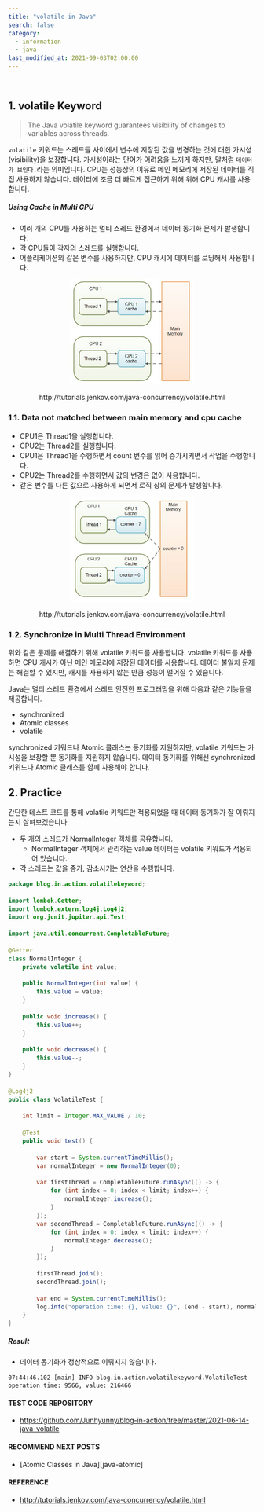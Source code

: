 ```yaml
---
title: "volatile in Java"
search: false
category:
  - information
  - java
last_modified_at: 2021-09-03T02:00:00
---
```


<br/>

## 1. volatile Keyword

> The Java volatile keyword guarantees visibility of changes to variables across threads. 

`volatile` 키워드는 스레드들 사이에서 변수에 저장된 값을 변경하는 것에 대한 가시성(visibility)을 보장합니다. 
가시성이라는 단어가 어려움을 느끼게 하지만, 말처럼 `데이터가 보인다.`라는 의미입니다. 
CPU는 성능상의 이유로 메인 메모리에 저장된 데이터를 직접 사용하지 않습니다. 
데이터에 조금 더 빠르게 접근하기 위해 위해 CPU 캐시를 사용합니다. 

##### Using Cache in Multi CPU

* 여러 개의 CPU를 사용하는 멀티 스레드 환경에서 데이터 동기화 문제가 발생합니다.  
* 각 CPU들이 각자의 스레드를 실행합니다.
* 어플리케이션의 같은 변수를 사용하지만, CPU 캐시에 데이터를 로딩해서 사용합니다.

<p align="center">
    <img src="/images/java-volatile-1.JPG" width="50%" class="image__border image__padding">
</p>
<center>http://tutorials.jenkov.com/java-concurrency/volatile.html</center>


### 1.1. Data not matched between main memory and cpu cache

* CPU1은 Thread1을 실행합니다.
* CPU2는 Thread2를 실행합니다.
* CPU1은 Thread1을 수행하면서 count 변수를 읽어 증가시키면서 작업을 수행합니다.
* CPU2는 Thread2를 수행하면서 값의 변경은 없이 사용합니다.
* 같은 변수를 다른 값으로 사용하게 되면서 로직 상의 문제가 발생합니다.

<p align="center">
    <img src="/images/java-volatile-2.JPG" width="50%" class="image__border image__padding">
</p>
<center>http://tutorials.jenkov.com/java-concurrency/volatile.html</center>

### 1.2. Synchronize in Multi Thread Environment

위와 같은 문제를 해결하기 위해 volatile 키워드를 사용합니다. 
volatile 키워드를 사용하면 CPU 캐시가 아닌 메인 메모리에 저장된 데이터를 사용합니다. 
데이터 불일치 문제는 해결할 수 있지만, 캐시를 사용하지 않는 만큼 성능이 떨어질 수 있습니다. 

Java는 멀티 스레드 환경에서 스레드 안전한 프로그래밍을 위해 다음과 같은 기능들을 제공합니다. 

* synchronized
* Atomic classes
* volatile

synchronized 키워드나 Atomic 클래스는 동기화를 지원하지만, volatile 키워드는 가시성을 보장할 뿐 동기화를 지원하지 않습니다. 
데이터 동기화를 위해선 synchronized 키워드나 Atomic 클래스를 함께 사용해야 합니다. 

## 2. Practice

간단한 테스트 코드를 통해 volatile 키워드만 적용되었을 때 데이터 동기화가 잘 이뤄지는지 살펴보겠습니다. 

* 두 개의 스레드가 NormalInteger 객체를 공유합니다.
    * NormalInteger 객체에서 관리하는 value 데이터는 volatile 키워드가 적용되어 있습니다.
* 각 스레드는 값을 증가, 감소시키는 연산을 수행합니다.

```java
package blog.in.action.volatilekeyword;

import lombok.Getter;
import lombok.extern.log4j.Log4j2;
import org.junit.jupiter.api.Test;

import java.util.concurrent.CompletableFuture;

@Getter
class NormalInteger {
    private volatile int value;

    public NormalInteger(int value) {
        this.value = value;
    }

    public void increase() {
        this.value++;
    }

    public void decrease() {
        this.value--;
    }
}

@Log4j2
public class VolatileTest {

    int limit = Integer.MAX_VALUE / 10;

    @Test
    public void test() {

        var start = System.currentTimeMillis();
        var normalInteger = new NormalInteger(0);

        var firstThread = CompletableFuture.runAsync(() -> {
            for (int index = 0; index < limit; index++) {
                normalInteger.increase();
            }
        });
        var secondThread = CompletableFuture.runAsync(() -> {
            for (int index = 0; index < limit; index++) {
                normalInteger.decrease();
            }
        });

        firstThread.join();
        secondThread.join();

        var end = System.currentTimeMillis();
        log.info("operation time: {}, value: {}", (end - start), normalInteger.getValue());
    }
}
```

##### Result

* 데이터 동기화가 정상적으로 이뤄지지 않습니다.

```
07:44:46.102 [main] INFO blog.in.action.volatilekeyword.VolatileTest - operation time: 9566, value: 216466
```

#### TEST CODE REPOSITORY

* <https://github.com/Junhyunny/blog-in-action/tree/master/2021-06-14-java-volatile>

#### RECOMMEND NEXT POSTS

* [Atomic Classes in Java][java-atomic]

#### REFERENCE

* <http://tutorials.jenkov.com/java-concurrency/volatile.html>

[java-atomic-link]: https://junhyunny.github.io/information/java/java-atomic/